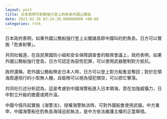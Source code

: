 ```yaml
---
layout: post
title: 日本表明可射擊強行登上釣魚島外國公務船
date: 2021-02-26 03:24:20.000000000 +08:00
categories: rthk
---
```


日本政府表明，如果外國公務船強行登上尖閣諸島即中國叫的釣魚島，日方可以實施「危害射擊」。

共同社報道，在自民黨國防小組和安全保障調查會的聯席會議上，政府表明，如果外國公務船強行登島，日方可認定為惡性犯罪，可以使用武器壓制對方抵抗。

政府還稱，若外國公務船帶走日本人時，日方可以登上對方船隻並奪回；對於在領海周邊飛行的小型無人機，自衛隊可以視為侵犯領空，可以把它擊落。

共同社引述分析認為，這是考慮到中國海警船進入日本領海，意在加強威懾力，日中對立升級的擔憂或將升溫。

中國今個月起實施《海警法》，授權海警執法時，可對外國船隻使用武器。中方重申，中國海警船在釣魚島海域巡航執法，是中方依法維護主權的正當舉措。
